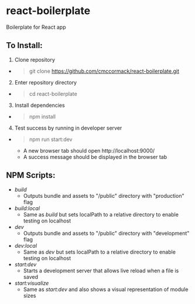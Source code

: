 # react-boilerplate
Boilerplate for React app

## To Install:

1. Clone repository
  * > git clone https://github.com/cmccormack/react-boilerplate.git
2. Enter repository directory
  * > cd react-boilerplate
3. Install dependencies
  * > npm install
4. Test success by running in developer server
  * > npm run start:dev
    * A new browser tab should open http://localhost:9000/
    * A success message should be displayed in the browser tab

## NPM Scripts:
  * *build*
    * Outputs bundle and assets to "/public" directory with "production" flag
  * *build:local*
    * Same as *build* but sets localPath to a relative directory to enable testing on localhost
  * *dev*
    * Outputs bundle and assets to "/public" directory with "development" flag
  * *dev:local*
    * Same as *dev* but sets localPath to a relative directory to enable testing on localhost
  * *start:dev*
    * Starts a development server that allows live reload when a file is saved
  * *start:visualize*
    * Same as *start:dev* and also shows a visual representation of module sizes